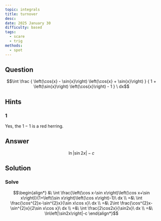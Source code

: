 ```yaml
---
topic: integrals
title: turnover
desc: 
date: 2025 January 30
difficulty: based
tags:
  - scare
  - trig
methods:
  - spot
---
```



## Question
```math
\int
  \frac
    { \left(\cos{x} - \sin{x}\right) \left(\cos{x} + \sin{x}\right) }
    { 1 + \left(\sin{x}\right) \left(\cos{x}\right) - 1 }
\ dx
```


## Hints

### 1
Yes, the $1 - 1$ is a red herring.


## Answer
```math
\ln\left|\sin{2x}\right|-c
```


## Solution

### Solve
```math
\begin{align*}
  &\ \int \frac{\left(\cos x-\sin x\right)\left(\cos x+\sin x\right)}{1+\left(\sin x\right)\left(\cos x\right)-1}\ dx
  \\ =&\ \int \frac{\cos^{2}x-\sin^{2}x}{\sin x\cos x}\ dx
  \\ =&\ 2\int \frac{\cos^{2}x-\sin^{2}x}{2\sin x\cos x}\ dx
  \\ =&\ \int \frac{2\cos2x}{\sin2x}\ dx
  \\ =&\ \ln\left|\sin2x\right|-c
\end{align*}
```
